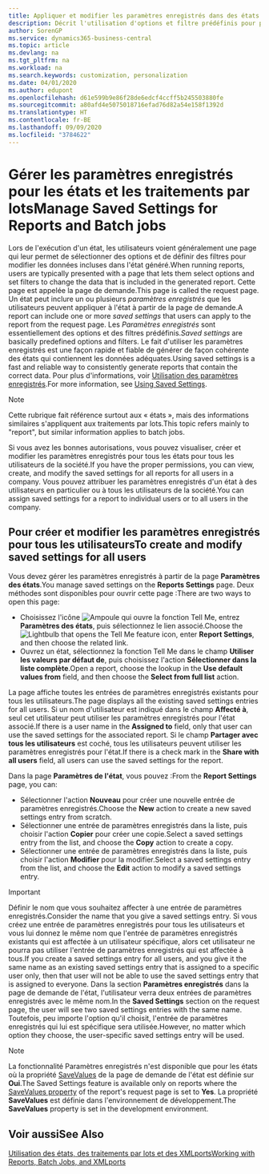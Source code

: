 ```yaml
---
title: Appliquer et modifier les paramètres enregistrés dans des états | Microsoft Docs
description: Décrit l'utilisation d'options et filtre prédéfinis pour personnaliser un état, et pour générer les données exactes.
author: SorenGP
ms.service: dynamics365-business-central
ms.topic: article
ms.devlang: na
ms.tgt_pltfrm: na
ms.workload: na
ms.search.keywords: customization, personalization
ms.date: 04/01/2020
ms.author: edupont
ms.openlocfilehash: d61e599b9e86f28de6edcf4ccff5b245503880fe
ms.sourcegitcommit: a80afd4e5075018716efad76d82a54e158f1392d
ms.translationtype: HT
ms.contentlocale: fr-BE
ms.lasthandoff: 09/09/2020
ms.locfileid: "3784622"
---
```

# <a name="manage-saved-settings-for-reports-and-batch-jobs"></a><span data-ttu-id="9d8f4-103">Gérer les paramètres enregistrés pour les états et les traitements par lots</span><span class="sxs-lookup"><span data-stu-id="9d8f4-103">Manage Saved Settings for Reports and Batch jobs</span></span>
<span data-ttu-id="9d8f4-104">Lors de l'exécution d'un état, les utilisateurs voient généralement une page qui leur permet de sélectionner des options et de définir des filtres pour modifier les données incluses dans l'état généré.</span><span class="sxs-lookup"><span data-stu-id="9d8f4-104">When running reports, users are typically presented with a page that lets them select options and set filters to change the data that is included in the generated report.</span></span> <span data-ttu-id="9d8f4-105">Cette page est appelée la page de demande.</span><span class="sxs-lookup"><span data-stu-id="9d8f4-105">This page is called the request page.</span></span> <span data-ttu-id="9d8f4-106">Un état peut inclure un ou plusieurs *paramètres enregistrés* que les utilisateurs peuvent appliquer à l'état à partir de la page de demande.</span><span class="sxs-lookup"><span data-stu-id="9d8f4-106">A report can include one or more *saved settings* that users can apply to the report from the request page.</span></span> <span data-ttu-id="9d8f4-107">Les *Paramètres enregistrés* sont essentiellement des options et des filtres prédéfinis.</span><span class="sxs-lookup"><span data-stu-id="9d8f4-107">*Saved settings* are basically predefined options and filters.</span></span> <span data-ttu-id="9d8f4-108">Le fait d'utiliser les paramètres enregistrés est une façon rapide et fiable de générer de façon cohérente des états qui contiennent les données adéquates.</span><span class="sxs-lookup"><span data-stu-id="9d8f4-108">Using saved settings is a fast and reliable way to consistently generate reports that contain the correct data.</span></span> <span data-ttu-id="9d8f4-109">Pour plus d'informations, voir [Utilisation des paramètres enregistrés](ui-work-report.md#SavedSettings).</span><span class="sxs-lookup"><span data-stu-id="9d8f4-109">For more information, see [Using Saved Settings](ui-work-report.md#SavedSettings).</span></span>

> [!NOTE]
> <span data-ttu-id="9d8f4-110">Cette rubrique fait référence surtout aux « états », mais des informations similaires s'appliquent aux traitements par lots.</span><span class="sxs-lookup"><span data-stu-id="9d8f4-110">This topic refers mainly to "report", but similar information applies to batch jobs.</span></span>

<span data-ttu-id="9d8f4-111">Si vous avez les bonnes autorisations, vous pouvez visualiser, créer et modifier les paramètres enregistrés pour tous les états pour tous les utilisateurs de la société.</span><span class="sxs-lookup"><span data-stu-id="9d8f4-111">If you have the proper permissions, you can view, create, and modify the saved settings for all reports for all users in a company.</span></span> <span data-ttu-id="9d8f4-112">Vous pouvez attribuer les paramètres enregistrés d'un état à des utilisateurs en particulier ou à tous les utilisateurs de la société.</span><span class="sxs-lookup"><span data-stu-id="9d8f4-112">You can assign saved settings for a report to individual users or to all users in the company.</span></span>

<!--
## Apply saved settings to a report
1. Open the report.

   The request page appears.    
2. In the **Saved Settings** section of the page, set the **Name** field  to the saved settings that you want to use.

   The **Saved Settings** section only appears if the report has been run before or if there are existing saved settings entries. The saved settings entry called **Last used options and filters** is always available. These settings are the option and filter values that were used the last time you ran the report.

-->

## <a name="to-create-and-modify-saved-settings-for-all-users"></a><span data-ttu-id="9d8f4-113">Pour créer et modifier les paramètres enregistrés pour tous les utilisateurs</span><span class="sxs-lookup"><span data-stu-id="9d8f4-113">To create and modify saved settings for all users</span></span>
<span data-ttu-id="9d8f4-114">Vous devez gérer les paramètres enregistrés à partir de la page **Paramètres des états**.</span><span class="sxs-lookup"><span data-stu-id="9d8f4-114">You manage saved settings on the **Reports Settings** page.</span></span> <span data-ttu-id="9d8f4-115">Deux méthodes sont disponibles pour ouvrir cette page :</span><span class="sxs-lookup"><span data-stu-id="9d8f4-115">There are two ways to open this page:</span></span>
-   <span data-ttu-id="9d8f4-116">Choisissez l'icône ![Ampoule qui ouvre la fonction Tell Me](media/ui-search/search_small.png "Dites-moi ce que vous voulez faire"), entrez **Paramètres des états**, puis sélectionnez le lien associé.</span><span class="sxs-lookup"><span data-stu-id="9d8f4-116">Choose the ![Lightbulb that opens the Tell Me feature](media/ui-search/search_small.png "Tell me what you want to do") icon, enter **Report Settings**, and then choose the related link.</span></span>
-   <span data-ttu-id="9d8f4-117">Ouvrez un état, sélectionnez la fonction Tell Me dans le champ **Utiliser les valeurs par défaut de**, puis choisissez l'action **Sélectionner dans la liste complète**.</span><span class="sxs-lookup"><span data-stu-id="9d8f4-117">Open a report, choose the lookup in the **Use default values from** field, and then choose the **Select from full list** action.</span></span>

<span data-ttu-id="9d8f4-118">La page affiche toutes les entrées de paramètres enregistrés existants pour tous les utilisateurs.</span><span class="sxs-lookup"><span data-stu-id="9d8f4-118">The page displays all the existing saved settings entries for all users.</span></span> <span data-ttu-id="9d8f4-119">Si un nom d'utilisateur est indiqué dans le champ **Affecté à**, seul cet utilisateur peut utiliser les paramètres enregistrés pour l'état associé.</span><span class="sxs-lookup"><span data-stu-id="9d8f4-119">If there is a user name in the **Assigned to** field, only that user can use the saved settings for the associated report.</span></span> <span data-ttu-id="9d8f4-120">Si le champ **Partager avec tous les utilisateurs** est coché, tous les utilisateurs peuvent utiliser les paramètres enregistrés pour l'état.</span><span class="sxs-lookup"><span data-stu-id="9d8f4-120">If there is a check mark in the **Share with all users** field, all users can use the saved settings for the report.</span></span>

<span data-ttu-id="9d8f4-121">Dans la page **Paramètres de l'état**, vous pouvez :</span><span class="sxs-lookup"><span data-stu-id="9d8f4-121">From the **Report Settings** page, you can:</span></span>
-   <span data-ttu-id="9d8f4-122">Sélectionner l'action **Nouveau** pour créer une nouvelle entrée de paramètres enregistrés.</span><span class="sxs-lookup"><span data-stu-id="9d8f4-122">Choose the **New** action to create a new saved settings entry from scratch.</span></span>
-   <span data-ttu-id="9d8f4-123">Sélectionner une entrée de paramètres enregistrés dans la liste, puis choisir l'action **Copier** pour créer une copie.</span><span class="sxs-lookup"><span data-stu-id="9d8f4-123">Select a saved settings entry from the list, and choose the **Copy** action to create a copy.</span></span>
-   <span data-ttu-id="9d8f4-124">Sélectionner une entrée de paramètres enregistrés dans la liste, puis choisir l'action **Modifier** pour la modifier.</span><span class="sxs-lookup"><span data-stu-id="9d8f4-124">Select a saved settings entry from the list, and choose the **Edit** action to modify a saved settings entry.</span></span>

> [!Important]
> <span data-ttu-id="9d8f4-125">Définir le nom que vous souhaitez affecter à une entrée de paramètres enregistrés.</span><span class="sxs-lookup"><span data-stu-id="9d8f4-125">Consider the name that you give a saved settings entry.</span></span> <span data-ttu-id="9d8f4-126">Si vous créez une entrée de paramètres enregistrés pour tous les utilisateurs et vous lui donnez le même nom que l'entrée de paramètres enregistrés existants qui est affectée à un utilisateur spécifique, alors cet utilisateur ne pourra pas utiliser l'entrée de paramètres enregistrés qui est affectée à tous.</span><span class="sxs-lookup"><span data-stu-id="9d8f4-126">If you create a saved settings entry for all users, and you give it the same name as an existing saved settings entry that is assigned to a specific user only, then that user will not be able to use the saved settings entry that is assigned to everyone.</span></span>  <span data-ttu-id="9d8f4-127">Dans la section **Paramètres enregistrés** dans la page de demande de l'état, l'utilisateur verra deux entrées de paramètres enregistrés avec le même nom.</span><span class="sxs-lookup"><span data-stu-id="9d8f4-127">In the **Saved Settings** section on the request page, the user will see two saved settings entries with the same name.</span></span> <span data-ttu-id="9d8f4-128">Toutefois, peu importe l'option qu'il choisit, l'entrée de paramètres enregistrés qui lui est spécifique sera utilisée.</span><span class="sxs-lookup"><span data-stu-id="9d8f4-128">However, no matter which option they choose, the user-specific saved settings entry will be used.</span></span>

> [!NOTE]
> <span data-ttu-id="9d8f4-129">La fonctionnalité Paramètres enregistrés n'est disponible que pour les états où la propriété [SaveValues](/dynamics365/business-central/dev-itpro/developer/properties/devenv-savevalues-property) de la page de demande de l'état est définie sur **Oui**.</span><span class="sxs-lookup"><span data-stu-id="9d8f4-129">The Saved Settings feature is available only on reports where the [SaveValues property](/dynamics365/business-central/dev-itpro/developer/properties/devenv-savevalues-property) of the report's request page is set to **Yes**.</span></span> <span data-ttu-id="9d8f4-130">La propriété **SaveValues** est définie dans l'environnement de développement.</span><span class="sxs-lookup"><span data-stu-id="9d8f4-130">The **SaveValues** property is set in the development environment.</span></span>  

## <a name="see-also"></a><span data-ttu-id="9d8f4-131">Voir aussi</span><span class="sxs-lookup"><span data-stu-id="9d8f4-131">See Also</span></span>
[<span data-ttu-id="9d8f4-132">Utilisation des états, des traitements par lots et des XMLports</span><span class="sxs-lookup"><span data-stu-id="9d8f4-132">Working with Reports, Batch Jobs, and XMLports</span></span>](ui-work-report.md)  
